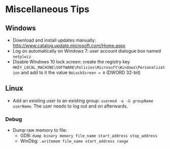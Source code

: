 # Miscellaneous Tips

## Windows

* Download and install updates manually: http://www.catalog.update.microsoft.com/Home.aspx
* Log on automatically on Windows 7: user account dialogue box named ```netplwiz```
* Disable Windows 10 lock screen: create the registry key ```HKEY_LOCAL_MACHINE\SOFTWARE\Policies\Microsoft\Windows\Personalization``` and add to it the value ```NoLockScreen = 0``` (DWORD 32-bit)

## Linux

* Add an existing user to an existing group: ```usermod -a -G groupName userName```. The user needs to log out and on afterwards.

### Debug

* Dump raw memory to file: 
	* GDB: ```dump binary memory file_name start_address stop_address```
	* WinDbg: ```.writemem file_name start_address range```
